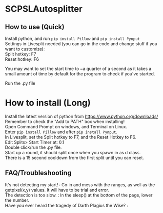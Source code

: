 # SCPSLAutosplitter

## How to use (Quick)

Install python, and run `pip install Pillow` and `pip install Pynput` </br>
Settings in Livesplit needed (you can go in the code and change stuff if you want to customize): </br>
Split hotkey: F7 </br>
Reset hotkey: F6 </br>

You may want to set the start time to ~a quarter of a second as it takes a small amount of time by default for the program to check if you've started.

Run the .py file

# How to install (Long)

Install the latest version of python from https://www.python.org/downloads/ </br>
Remember to check the "Add to PATH" box when installing! </br>
Open Command Prompt on windows, and Terminal on Linux. </br>
Enter `pip install Pillow` and after `pip install Pynput`. </br>
In Livesplit, set the Split hotkey to F7, and the Reset Hotkey to F6. </br>
Edit Splits> Start Timer at: 0.1 </br>
Double click/run the .py file. </br>
Start up a round, it should split once when you spawn in as d class. </br>
There is a 15 second cooldown from the first split until you can reset. </br>

## FAQ/Troubleshooting

It's not detecting my start! : Go in and mess with the ranges, as well as the getpixel(x,y) values. It will have to be trial and error. </br>
The detection is too slow. : In the sleep() at the bottom of the page, lower the number. </br>
Have you ever heard the tragedy of Darth Plagius the Wise? : </br>
